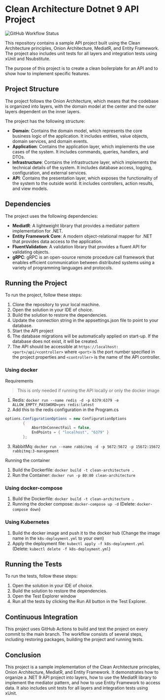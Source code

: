 # Clean Architecture Dotnet 9 API Project

![GitHub Workflow Status](https://img.shields.io/github/actions/workflow/status/alex289/CleanArchitecture/dotnet.yml)

This repository contains a sample API project built using the Clean Architecture principles, Onion Architecture, MediatR, and Entity Framework. The project also includes unit tests for all layers and integration tests using xUnit and Nsubstitute.

The purpose of this project is to create a clean boilerplate for an API and to show how to implement specific features.

## Project Structure
The project follows the Onion Architecture, which means that the codebase is organized into layers, with the domain model at the center and the outer layers dependent on the inner layers.

The project has the following structure:

- **Domain**: Contains the domain model, which represents the core business logic of the application. It includes entities, value objects, domain services, and domain events.
- **Application**: Contains the application layer, which implements the use cases of the system. It includes commands, queries, handlers, and DTOs.
- **Infrastructure**: Contains the infrastructure layer, which implements the technical details of the system. It includes database access, logging, configuration, and external services.
- **API**: Contains the presentation layer, which exposes the functionality of the system to the outside world. It includes controllers, action results, and view models.

## Dependencies
The project uses the following dependencies:

- **MediatR**: A lightweight library that provides a mediator pattern implementation for .NET.
- **Entity Framework Core**: A modern object-relational mapper for .NET that provides data access to the application.
- **FluentValidation**: A validation library that provides a fluent API for validating objects.
- **gRPC**: gRPC is an open-source remote procedure call framework that enables efficient communication between distributed systems using a variety of programming languages and protocols.

## Running the Project
To run the project, follow these steps:


1. Clone the repository to your local machine.
2. Open the solution in your IDE of choice.
3. Build the solution to restore the dependencies.
4. Update the connection string in the appsettings.json file to point to your database.
5. Start the API project
6. The database migrations will be automatically applied on start-up. If the database does not exist, it will be created.
7. The API should be accessible at `https://localhost:<port>/api/<controller>` where `<port>` is the port number specified in the project properties and `<controller>` is the name of the API controller.

### Using docker

Requirements
> This is only needed if running the API locally or only the docker image
1. Redis: `docker run --name redis -d -p 6379:6379 -e ALLOW_EMPTY_PASSWORD=yes redis:latest`
2. Add this to the redis configuration in the Program.cs
```csharp
options.ConfigurationOptions = new ConfigurationOptions
        {
            AbortOnConnectFail = false,
            EndPoints = { "localhost", "6379" }
        };
```
3. RabbitMq: `docker run --name rabbitmq -d -p 5672:5672 -p 15672:15672 rabbitmq:3-management`

Running the container
1. Build the Dockerfile: `docker build -t clean-architecture .`
2. Run the Container: `docker run -p 80:80 clean-architecture`

### Using docker-compose

1. Build the Dockerfile: `docker build -t clean-architecture .`
2. Running the docker compose: `docker-compose up -d` (Delete: `docker-compose down`)

### Using Kubernetes

1. Build the docker image and push it to the docker hub (Change the image name in the `k8s-deployment.yml` to your own)
2. Apply the deployment file: `kubectl apply -f k8s-deployment.yml` (Delete: `kubectl delete -f k8s-deployment.yml`)


## Running the Tests
To run the tests, follow these steps:

1. Open the solution in your IDE of choice.
2. Build the solution to restore the dependencies.
3. Open the Test Explorer window
4. Run all the tests by clicking the Run All button in the Test Explorer.

## Continuous Integration
This project uses GitHub Actions to build and test the project on every commit to the main branch. The workflow consists of several steps, including restoring packages, building the project and running tests.

## Conclusion
This project is a sample implementation of the Clean Architecture principles, Onion Architecture, MediatR, and Entity Framework. It demonstrates how to organize a .NET 9 API project into layers, how to use the MediatR library to implement the mediator pattern, and how to use Entity Framework to access data. It also includes unit tests for all layers and integration tests using xUnit.

